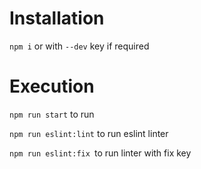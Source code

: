# Installation
``npm i`` or with ``--dev`` key if required
# Execution
  ``npm run start`` to run
  <p><code>npm run eslint:lint</code> to run eslint linter</p>
  <p><code>npm run eslint:fix </code>to run linter with fix key</p>
